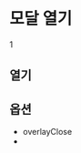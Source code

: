 <script setup>
import OpenExample from './components/OpenExample.vue'
</script>

# 모달 열기

1

## 열기

<OpenExample />

## 옵션

- overlayClose
-
